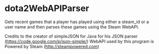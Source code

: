 # dota2WebAPIParser
Gets recent games that a player has played using either a steam_id or a user name and then parses these games using the Steam WebAPI.

Credits to the creator of simpleJSON for Java for his JSON parser (https://code.google.com/p/json-simple/)
WebAPI used by this program is Powered by Steam (http://steampowered.com)

